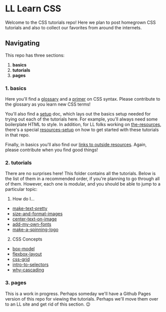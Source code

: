# LL Learn CSS

Welcome to the CSS tutorials repo! Here we plan to post homegrown CSS tutorials and also to collect our favorites from around the internets.

## Navigating

This repo has three sections:  
1. **basics**
2. **tutorials**
3. **pages**

### 1. basics

Here you'll find a [glossary](./basics/glossary.md) and a [primer](./basics/syntax-primer.md) on CSS syntax. Please contribute to the glossary as you learn new CSS terms!

You'll also find a [setup](./basics/setup.md) doc, which lays out the basics setup needed for trying out each of the tutorials here. For example, you'll always need some boilerplate HTML to style. In addition, for LL folks working on [the-resources](https://github.com/learninglab-dev/the-resources), there's a special [resources-setup](./basics/resources-setup.md) on how to get started with these tutorials in that repo.

Finally, in basics you'll also find our [links to outside resources](./basics/links.md). Again, please contribute when you find good things!

### 2. tutorials

There are no surprises here! This folder contains all the tutorials. Below is the list of them in a recommended order, if you're planning to go through all of them. However, each one is modular, and you should be able to jump to a particular topic:

1. How do I...
  - [make-text-pretty](./tutorials/text-styling-basics/text-styling-basics.md)
  - [size-and-format-images](./tutorials/size-format-images/size-format-images.md)
  - [center-text-on-image](./tutorials/center-text-on-image/center-text-on-image.md)
  - [add-my-own-fonts](./tutorials/add-fonts/add-fonts.md)
  - [make-a-spinning-logo](./tutorials/spinning-logo/spinning-logo.md)

2. CSS Concepts
  - [box-model]()
  - [flexbox-layout]()
  - [css-grid]()
  - [intro-to-selectors](./tutorials/intro-to-selectors/intro-to-selectors.md)
  - [why-cascading](./tutorials/why-cascading/why-cascading.md)


### 3. pages

This is a work in progress. Perhaps someday we'll have a Github Pages version of this repo for viewing the tutorials. Perhaps we'll move them over to an LL site and get rid of this section. :wink:
